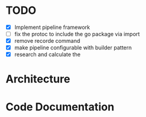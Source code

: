 # TODO
- [x] Implement pipeline framework
- [ ] fix the protoc to include the go package via import
- [X] remove recorde command
- [x] make pipeline configurable with builder pattern
- [x] research and calculate the 
# Architecture

# Code Documentation
